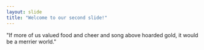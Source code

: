 ```yaml
---
layout: slide
title: "Welcome to our second slide!"
---
```

"If more of us valued food and cheer and song above hoarded gold, it would be a merrier world."

